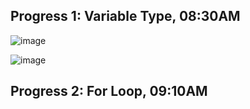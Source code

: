 ## Progress 1: Variable Type, 08:30AM

![image](https://github.com/Grace-TA/Python2024/assets/89304181/08a6d9ee-5a27-4c1c-b863-1b3836f53752)

![image](https://github.com/Grace-TA/Python2024/assets/89304181/04affbc6-815e-4db9-9730-843ab9b10149)

## Progress 2: For Loop, 09:10AM

